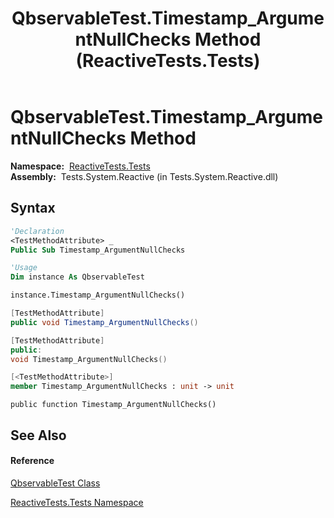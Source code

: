 ﻿---
title: QbservableTest.Timestamp_ArgumentNullChecks Method  (ReactiveTests.Tests)
TOCTitle: Timestamp_ArgumentNullChecks Method
ms:assetid: M:ReactiveTests.Tests.QbservableTest.Timestamp_ArgumentNullChecks
ms:mtpsurl: https://msdn.microsoft.com/en-us/library/reactivetests.tests.qbservabletest.timestamp_argumentnullchecks(v=VS.103)
ms:contentKeyID: 36619299
ms.date: 06/28/2011
mtps_version: v=VS.103
f1_keywords:
- ReactiveTests.Tests.QbservableTest.Timestamp_ArgumentNullChecks
dev_langs:
- CSharp
- JScript
- VB
- FSharp
- c++
---

# QbservableTest.Timestamp\_ArgumentNullChecks Method

**Namespace:**  [ReactiveTests.Tests](hh289046\(v=vs.103\).md)  
**Assembly:**  Tests.System.Reactive (in Tests.System.Reactive.dll)

## Syntax

``` vb
'Declaration
<TestMethodAttribute> _
Public Sub Timestamp_ArgumentNullChecks
```

``` vb
'Usage
Dim instance As QbservableTest

instance.Timestamp_ArgumentNullChecks()
```

``` csharp
[TestMethodAttribute]
public void Timestamp_ArgumentNullChecks()
```

``` c++
[TestMethodAttribute]
public:
void Timestamp_ArgumentNullChecks()
```

``` fsharp
[<TestMethodAttribute>]
member Timestamp_ArgumentNullChecks : unit -> unit 
```

``` jscript
public function Timestamp_ArgumentNullChecks()
```

## See Also

#### Reference

[QbservableTest Class](hh315250\(v=vs.103\).md)

[ReactiveTests.Tests Namespace](hh289046\(v=vs.103\).md)


